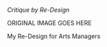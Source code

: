 *Critique by Re-Design*

ORIGINAL IMAGE GOES HERE

My Re-Design for Arts Managers
<div class="flourish-embed" data-src="story/643982"><script src="https://public.flourish.studio/resources/embed.js"></script></div>
